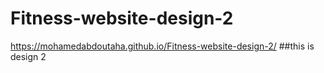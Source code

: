 # Fitness-website-design-2
https://mohamedabdoutaha.github.io/Fitness-website-design-2/ ##this is design 2
